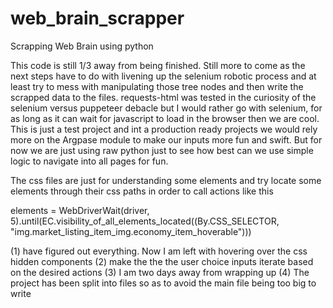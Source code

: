 # web_brain_scrapper
Scrapping Web Brain using python

This code is still 1/3 away from being finished.
Still more to come as the next steps have to do with livening up the selenium robotic process
and at least try to mess with manipulating those tree nodes and then write the scrapped data
to the files. requests-html was tested in the curiosity of the selenium versus puppeteer debacle
but I would rather go with selenium, for as long as it can wait for javascript to load in the
browser then we are cool. This is just a test project and int a production ready projects
we would rely more on the Argpase module to make our inputs more fun and swift.
But for now we are just using raw python just to see how best can we use simple logic to navigate
into all pages for fun.


The css files are just for understanding some elements and try locate some elements through their css
paths in order to call actions like this

elements = WebDriverWait(driver, 5).until(EC.visibility_of_all_elements_located((By.CSS_SELECTOR, "img.market_listing_item_img.economy_item_hoverable")))



(1) have figured out everything. Now I am left with hovering over the css hidden components
(2) make the the the user choice inputs iterate based on the desired actions
(3) I am two days away from wrapping up
(4) The project has been split into files so as to avoid the main file being too big to
    write
